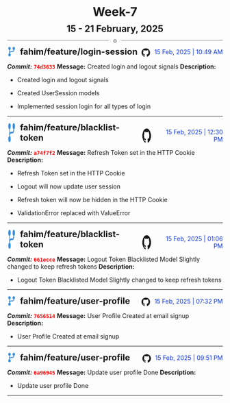<h1 style="text-align:center; margin-bottom:10px">Week-7</h1>
<h2 style="text-align:center; margin:0px">15 - 21 February, 2025</h2>
<div style="display: flex; align-items: center; justify-content: center;">
  <hr style="flex: 1; background-color: gray;" />
  <span style="padding: 0 10px;font-weight:bold; color:gray">o</span>
  <hr style="flex: 1; background-color: gray;" />
</div>

<div style="display: flex; justify-content: space-between; align-items:end;">
  <div style="display:flex">
      <img src="../assets/branch.svg" alt="GitHub Logo"  style="width:20px; margin:0 10px 0 0">
      <h3 style="margin: 0; padding:0; font-weight: bold; font-size:20px;">fahim/feature/login-session</h3>
  </div>
  <div style="display:flex">
  <img src="../assets/github.svg" alt="GitHub Logo" style="width:20px">
    <span style="color:rgb(16, 54, 226); text-align: right; margin:0 0 0 10px; padding:0px;">15 Feb, 2025 | 10:49 AM</span>
  </div>
</div>

**_Commit:_** <code style="color: red; font-weight: bold;">74d3633</code>
**Message:** Created login and logout signals
**Description:**
- Created login and logout signals

- Created UserSession  models
-  Implemented session login for all types of login
---
<div style="display: flex; justify-content: space-between; align-items:end;">
  <div style="display:flex">
      <img src="../assets/branch.svg" alt="GitHub Logo"  style="width:20px; margin:0 10px 0 0">
      <h3 style="margin: 0; padding:0; font-weight: bold; font-size:20px;">fahim/feature/blacklist-token</h3>
  </div>
  <div style="display:flex">
  <img src="../assets/github.svg" alt="GitHub Logo" style="width:20px">
    <span style="color:rgb(16, 54, 226); text-align: right; margin:0 0 0 10px; padding:0px;">15 Feb, 2025 | 12:30 PM</span>
  </div>
</div>

**_Commit:_** <code style="color: red; font-weight: bold;">a74f7f2</code>
**Message:** Refresh Token set in the HTTP Cookie
**Description:**
- Refresh Token set in the HTTP Cookie

- Logout will now update user session
- Refresh token will now be hidden in the HTTP Cookie
- ValidationError replaced with ValueError
---
<div style="display: flex; justify-content: space-between; align-items:end;">
  <div style="display:flex">
      <img src="../assets/branch.svg" alt="GitHub Logo"  style="width:20px; margin:0 10px 0 0">
      <h3 style="margin: 0; padding:0; font-weight: bold; font-size:20px;">fahim/feature/blacklist-token</h3>
  </div>
  <div style="display:flex">
  <img src="../assets/github.svg" alt="GitHub Logo" style="width:20px">
    <span style="color:rgb(16, 54, 226); text-align: right; margin:0 0 0 10px; padding:0px;">15 Feb, 2025 | 01:06 PM</span>
  </div>
</div>

**_Commit:_** <code style="color: red; font-weight: bold;">661ecce</code>
**Message:** Logout Token Blacklisted Model Slightly changed to keep refresh tokens
**Description:**
- Logout Token Blacklisted
Model Slightly changed to keep refresh tokens
---
<div style="display: flex; justify-content: space-between; align-items:end;">
  <div style="display:flex">
      <img src="../assets/branch.svg" alt="GitHub Logo"  style="width:20px; margin:0 10px 0 0">
      <h3 style="margin: 0; padding:0; font-weight: bold; font-size:20px;">fahim/feature/user-profile</h3>
  </div>
  <div style="display:flex">
  <img src="../assets/github.svg" alt="GitHub Logo" style="width:20px">
    <span style="color:rgb(16, 54, 226); text-align: right; margin:0 0 0 10px; padding:0px;">15 Feb, 2025 | 07:32 PM</span>
  </div>
</div>

**_Commit:_** <code style="color: red; font-weight: bold;">7656514</code>
**Message:** User Profile Created at email signup
**Description:**
- User Profile Created at email signup
---
<div style="display: flex; justify-content: space-between; align-items:end;">
  <div style="display:flex">
      <img src="../assets/branch.svg" alt="GitHub Logo"  style="width:20px; margin:0 10px 0 0">
      <h3 style="margin: 0; padding:0; font-weight: bold; font-size:20px;">fahim/feature/user-profile</h3>
  </div>
  <div style="display:flex">
  <img src="../assets/github.svg" alt="GitHub Logo" style="width:20px">
    <span style="color:rgb(16, 54, 226); text-align: right; margin:0 0 0 10px; padding:0px;">15 Feb, 2025 | 09:51 PM</span>
  </div>
</div>

**_Commit:_** <code style="color: red; font-weight: bold;">6a96945</code>
**Message:** Update user profile Done
**Description:**
- Update user profile Done
---
